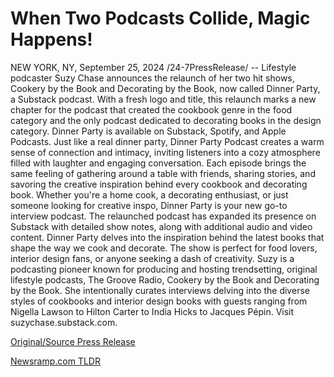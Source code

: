 # When Two Podcasts Collide, Magic Happens!

NEW YORK, NY, September 25, 2024 /24-7PressRelease/ -- Lifestyle podcaster Suzy Chase announces the relaunch of her two hit shows, Cookery by the Book and Decorating by the Book, now called Dinner Party, a Substack podcast. With a fresh logo and title, this relaunch marks a new chapter for the podcast that created the cookbook genre in the food category and the only podcast dedicated to decorating books in the design category. Dinner Party is available on Substack, Spotify, and Apple Podcasts.  Just like a real dinner party, Dinner Party Podcast creates a warm sense of connection and intimacy, inviting listeners into a cozy atmosphere filled with laughter and engaging conversation. Each episode brings the same feeling of gathering around a table with friends, sharing stories, and savoring the creative inspiration behind every cookbook and decorating book. Whether you're a home cook, a decorating enthusiast, or just someone looking for creative inspo, Dinner Party is your new go-to interview podcast. The relaunched podcast has expanded its presence on Substack with detailed show notes, along with additional audio and video content.  Dinner Party delves into the inspiration behind the latest books that shape the way we cook and decorate. The show is perfect for food lovers, interior design fans, or anyone seeking a dash of creativity.  Suzy is a podcasting pioneer known for producing and hosting trendsetting, original lifestyle podcasts, The Groove Radio, Cookery by the Book and Decorating by the Book. She intentionally curates interviews delving into the diverse styles of cookbooks and interior design books with guests ranging from Nigella Lawson to Hilton Carter to India Hicks to Jacques Pépin. Visit suzychase.substack.com. 

[Original/Source Press Release](https://www.24-7pressrelease.com/press-release/514637/when-two-podcasts-collide-magic-happens) 

[Newsramp.com TLDR](https://newsramp.com/None) 